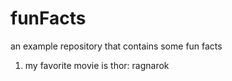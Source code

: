 # funFacts
an example repository that contains some fun facts
1. my favorite movie is thor: ragnarok
